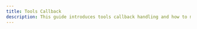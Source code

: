 ```yaml
---
title: Tools Callback
description: This guide introduces tools callback handling and how to modify input and output parameters.
---
```

